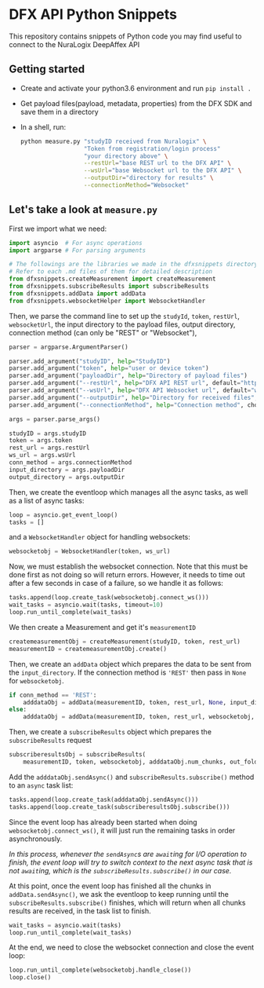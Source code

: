 # DFX API Python Snippets

This repository contains snippets of Python code you may find useful to connect to the
NuraLogix DeepAffex API

## Getting started

* Create and activate your python3.6 environment and run `pip install .`
* Get payload files(payload, metadata, properties) from the DFX SDK and save
  them in a directory
* In a shell, run:

    ```bash
    python measure.py "studyID received from Nuralogix" \
                      "Token from registration/login process"
                      "your directory above" \
                      --restUrl="base REST url to the DFX API" \
                      --wsUrl="base Websocket url to the DFX API" \
                      --outputDir="directory for results" \
                      --connectionMethod="Websocket"
    ```

## Let's take a look at `measure.py`

First we import what we need:

```python
import asyncio  # For async operations
import argparse # For parsing arguments

# The followings are the libraries we made in the dfxsnippets directory
# Refer to each .md files of them for detailed description
from dfxsnippets.createMeasurement import createMeasurement
from dfxsnippets.subscribeResults import subscribeResults
from dfxsnippets.addData import addData
from dfxsnippets.websocketHelper import WebsocketHandler
```

Then, we parse the command line to set up the `studyId`, `token`, `restUrl`,
`websocketUrl`, the input directory to the payload files, output directory,
connection method (can only be "REST" or "Websocket"),

```python
parser = argparse.ArgumentParser()

parser.add_argument("studyID", help="StudyID")
parser.add_argument("token", help="user or device token")
parser.add_argument("payloadDir", help="Directory of payload files")
parser.add_argument("--restUrl", help="DFX API REST url", default="https://qa.api.deepaffex.ai:9443")
parser.add_argument("--wsUrl", help="DFX API Websocket url", default="wss://qa.api.deepaffex.ai:9080")
parser.add_argument("--outputDir", help="Directory for received files", default=None)
parser.add_argument("--connectionMethod", help="Connection method", choices=["REST", "Websocket"], default="REST")

args = parser.parse_args()

studyID = args.studyID
token = args.token
rest_url = args.restUrl
ws_url = args.wsUrl
conn_method = args.connectionMethod
input_directory = args.payloadDir
output_directory = args.outputDir
```

Then, we create the eventloop which manages all the async tasks, as well as a list of async tasks:

```python
loop = asyncio.get_event_loop()
tasks = []
```

and a `WebsocketHandler` object for handling websockets:

```python
websocketobj = WebsocketHandler(token, ws_url)
```

Now, we must establish the websocket connection. Note that this must be done first as not doing so will return errors.
However, it needs to time out after a few seconds in case of a failure, so we handle it as follows:

```python
tasks.append(loop.create_task(websocketobj.connect_ws()))
wait_tasks = asyncio.wait(tasks, timeout=10)
loop.run_until_complete(wait_tasks)
```

We then create a Measurement and get it's `measurementID`

```python
createmeasurementObj = createMeasurement(studyID, token, rest_url)
measurementID = createmeasurementObj.create()
```

Then, we create an `addData` object which prepares the data to be sent from
the `input_directory`. If the connection method is `'REST'` then pass in `None` for `websocketobj`.

```python
if conn_method == 'REST':
    adddataObj = addData(measurementID, token, rest_url, None, input_directory)
else:
    adddataObj = addData(measurementID, token, rest_url, websocketobj, input_directory)
```

Then, we create a `subscribeResults` object which prepares the `subscribeResults`
request

```python
subscriberesultsObj = subscribeResults(
    measurementID, token, websocketobj, adddataObj.num_chunks, out_folder=output_directory)
```

Add the `adddataObj.sendAsync()` and `subscribeResults.subscribe()` method to an `async` task list:

```python
tasks.append(loop.create_task(adddataObj.sendAsync()))
tasks.append(loop.create_task(subscriberesultsObj.subscribe()))
```

Since the event loop has already been started when doing `websocketobj.connect_ws()`,
it will just run the remaining tasks in order asynchronously.

*In this process, whenever the `sendAsync`s are `await`ing for I/O operation to
finish, the event loop will try to switch context to the next async task that
is not `await`ing, which is the `subscribeResults.subscribe()` in our case.*

At this point, once the event loop has finished all the chunks in
`addData.sendAsync()`, we ask the eventloop to keep running until the
`subscribeResults.subscribe()` finishes, which will return when all chunks
results are received, in the task list to finish.

```python
wait_tasks = asyncio.wait(tasks)
loop.run_until_complete(wait_tasks)
```

At the end, we need to close the websocket connection and close the event loop:

```python
loop.run_until_complete(websocketobj.handle_close())
loop.close()
```